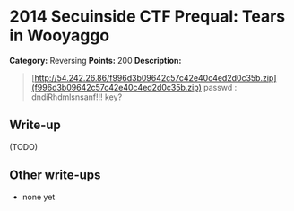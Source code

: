 # 2014 Secuinside CTF Prequal: Tears in Wooyaggo

**Category:** Reversing
**Points:** 200
**Description:**

> [http://54.242.26.86/f996d3b09642c57c42e40c4ed2d0c35b.zip](f996d3b09642c57c42e40c4ed2d0c35b.zip)
> passwd : dndiRhdmlsnsanf!!!
> key?

## Write-up

(TODO)

## Other write-ups

* none yet

